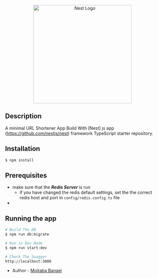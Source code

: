 <p align="center">
  <a href="http://nestjs.com/" target="blank"><img src="https://nestjs.com/img/logo_text.svg" width="320" alt="Nest Logo" /></a>
</p>

## Description

A minimal URL Shortener  App Build With  [Nest] js app (https://github.com/nestjs/nest) framework TypeScript starter repository.

## Installation

```bash
$ npm install
```

## Prerequisites

- make sure that the ***Redis Server*** is run 
  -  if you have changed the redis default settings, set the the correct redis host and port in `config/redis.config.ts` file 
- 



## Running the app

```bash
# Build The DB
$ npm run db:migrate

# Run in Dev Mode
$ npm run start:dev

# Check The Swagger 
http://localhost:3000

```



- Author - [Mojtaba Banaei](https://banaie.ir)

